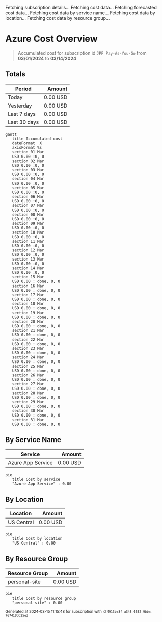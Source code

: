 Fetching subscription details...
Fetching cost data...
Fetching forecasted cost data...
Fetching cost data by service name...
Fetching cost data by location...
Fetching cost data by resource group...
# Azure Cost Overview

> Accumulated cost for subscription id `JPF Pay-As-You-Go` from **03/01/2024** to **03/14/2024**

## Totals

|Period|Amount|
|---|---:|
|Today|0.00 USD|
|Yesterday|0.00 USD|
|Last 7 days|0.00 USD|
|Last 30 days|0.00 USD|

```mermaid
gantt
   title Accumulated cost
   dateFormat  X
   axisFormat %s
   section 01 Mar
   USD 0.00 :0, 0
   section 02 Mar
   USD 0.00 :0, 0
   section 03 Mar
   USD 0.00 :0, 0
   section 04 Mar
   USD 0.00 :0, 0
   section 05 Mar
   USD 0.00 :0, 0
   section 06 Mar
   USD 0.00 :0, 0
   section 07 Mar
   USD 0.00 :0, 0
   section 08 Mar
   USD 0.00 :0, 0
   section 09 Mar
   USD 0.00 :0, 0
   section 10 Mar
   USD 0.00 :0, 0
   section 11 Mar
   USD 0.00 :0, 0
   section 12 Mar
   USD 0.00 :0, 0
   section 13 Mar
   USD 0.00 :0, 0
   section 14 Mar
   USD 0.00 :0, 0
   section 15 Mar
   USD 0.00 : done, 0, 0
   section 16 Mar
   USD 0.00 : done, 0, 0
   section 17 Mar
   USD 0.00 : done, 0, 0
   section 18 Mar
   USD 0.00 : done, 0, 0
   section 19 Mar
   USD 0.00 : done, 0, 0
   section 20 Mar
   USD 0.00 : done, 0, 0
   section 21 Mar
   USD 0.00 : done, 0, 0
   section 22 Mar
   USD 0.00 : done, 0, 0
   section 23 Mar
   USD 0.00 : done, 0, 0
   section 24 Mar
   USD 0.00 : done, 0, 0
   section 25 Mar
   USD 0.00 : done, 0, 0
   section 26 Mar
   USD 0.00 : done, 0, 0
   section 27 Mar
   USD 0.00 : done, 0, 0
   section 28 Mar
   USD 0.00 : done, 0, 0
   section 29 Mar
   USD 0.00 : done, 0, 0
   section 30 Mar
   USD 0.00 : done, 0, 0
   section 31 Mar
   USD 0.00 : done, 0, 0
```

## By Service Name

|Service|Amount|
|---|---:|
|Azure App Service|0.00 USD|

```mermaid
pie
   title Cost by service
   "Azure App Service" : 0.00
```

## By Location

|Location|Amount|
|---|---:|
|US Central|0.00 USD|

```mermaid
pie
   title Cost by location
   "US Central" : 0.00
```

## By Resource Group

|Resource Group|Amount|
|---|---:|
|personal-site|0.00 USD|

```mermaid
pie
   title Cost by resource group
   "personal-site" : 0.00
```

<sup>Generated at 2024-03-15 11:15:48 for subscription with id `4913be3f-a345-4652-9bba-767418dd25e3`</sup>
